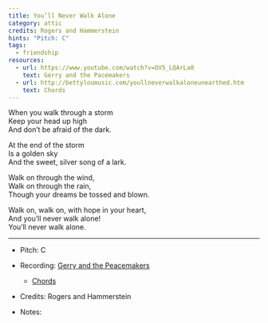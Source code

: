 ```yaml
---
title: You’ll Never Walk Alone
category: attic
credits: Rogers and Hammerstein
hints: "Pitch: C"
tags:
  - friendship
resources:
  - url: https://www.youtube.com/watch?v=OV5_LQArLa0
    text: Gerry and the Pacemakers
  - url: http://bettyloumusic.com/youllneverwalkaloneunearthed.htm
    text: Chords
---
```

When you walk through a storm\
Keep your head up high\
And don’t be afraid of the dark.  

At the end of the storm\
Is a golden sky\
And the sweet, silver song of a lark.  

Walk on through the wind,\
Walk on through the rain,\
Though your dreams be tossed and blown.  

Walk on, walk on, with hope in your heart,\
And you’ll never walk alone!\
You’ll never walk alone.  

- - -

* Pitch: C
* Recording:  [Gerry and the Peacemakers](https://www.youtube.com/watch?v=OV5_LQArLa0)

  * [Chords](http://bettyloumusic.com/youllneverwalkaloneunearthed.htm)
* Credits: Rogers and Hammerstein
* Notes:
